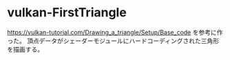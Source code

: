 # vulkan-FirstTriangle

https://vulkan-tutorial.com/Drawing_a_triangle/Setup/Base_code を参考に作った。
頂点データがシェーダーモジュールにハードコーディングされた三角形を描画する。
